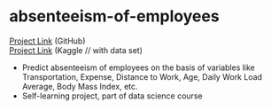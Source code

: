 # absenteeism-of-employees

[Project Link](https://github.com/sharma-vasundhara/absenteeism-of-employees/blob/main/absenteeism-of-employees.md) (GitHub) \
[Project Link](https://www.kaggle.com/sharmavasundhara/absenteeism-of-employees) (Kaggle // with data set)

* Predict absenteeism of employees on the basis of variables like Transportation, Expense,	Distance to Work,	Age,	Daily Work Load Average,	Body Mass Index, etc. 	
* Self-learning project, part of data science course

